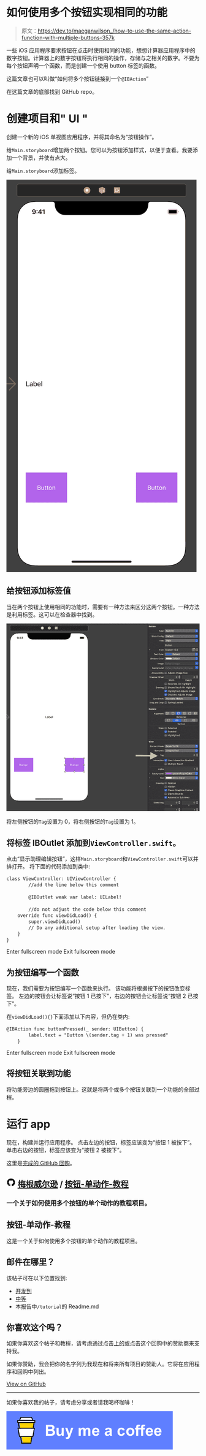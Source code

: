 # 如何使用多个按钮实现相同的功能

> 原文：<https://dev.to/maeganwilson_/how-to-use-the-same-action-function-with-multiple-buttons-357k>

一些 iOS 应用程序要求按钮在点击时使用相同的功能，想想计算器应用程序中的数字按钮。计算器上的数字按钮将执行相同的操作，存储与之相关的数字。不要为每个按钮声明一个函数，而是创建一个使用 button 标签的函数。

这篇文章也可以叫做“如何将多个按钮链接到一个`@IBAction`”

在这篇文章的底部找到 GitHub repo。

# 创建项目和" UI "

创建一个新的 iOS 单视图应用程序，并将其命名为“按钮操作”。

给`Main.storyboard`增加两个按钮。您可以为按钮添加样式，以便于查看。我要添加一个背景，并使有点大。

给`Main.storyboard`添加标签。

[![Main.storyboard with a label to the left and two buttons towards the bottom](img/8eca71ed32025b79d457957fbbc268a3.png)](https://res.cloudinary.com/practicaldev/image/fetch/s--4uxkoiUz--/c_limit%2Cf_auto%2Cfl_progressive%2Cq_auto%2Cw_880/https://github.com/maeganjwilson/buttons-single-action-tutorial/blob/master/tutoriimg/pic_1.png%3Fraw%3Dtrue)

## 给按钮添加标签值

当在两个按钮上使用相同的功能时，需要有一种方法来区分这两个按钮。一种方法是利用标签。这可以在检查器中找到。

[![Main.storyboard with the Tag pointed out](img/e6d98f0a9a95b586475c9bf8be01d9d1.png)](https://res.cloudinary.com/practicaldev/image/fetch/s--MaewE7E9--/c_limit%2Cf_auto%2Cfl_progressive%2Cq_auto%2Cw_880/https://github.com/maeganjwilson/buttons-single-action-tutorial/blob/master/tutoriimg/tag.png%3Fraw%3Dtrue)

将左侧按钮的`Tag`设置为 0，将右侧按钮的`Tag`设置为 1。

## 将标签 IBOutlet 添加到`ViewController.swift`。

点击“显示助理编辑按钮”，这样`Main.storyboard`和`ViewController.swift`可以并排打开。
将下面的代码添加到类中:

```
class ViewController: UIViewController {
        //add the line below this comment

        @IBOutlet weak var label: UILabel!

        //do not adjust the code below this comment
    override func viewDidLoad() {
        super.viewDidLoad()
        // Do any additional setup after loading the view.
    }
} 
```

Enter fullscreen mode Exit fullscreen mode

## 为按钮编写一个函数

现在，我们需要为按钮编写一个函数来执行。
该功能将根据按下的按钮改变标签。
左边的按钮会让标签说“按钮 1 已按下”，右边的按钮会让标签说“按钮 2 已按下”。

在`viewDidLoad(){}`下面添加以下内容，但仍在类内:

```
@IBAction func buttonPressed(_ sender: UIButton) {
        label.text = "Button \(sender.tag + 1) was pressed"
    } 
```

Enter fullscreen mode Exit fullscreen mode

## 将按钮关联到功能

将功能旁边的圆圈拖到按钮上。这就是将两个或多个按钮关联到一个功能的全部过程。

# 运行 app

现在，构建并运行应用程序。
点击左边的按钮，标签应该变为“按钮 1 被按下”。单击右边的按钮，标签应该变为“按钮 2 被按下”。

这里是[完成的 GitHub 回购](https://github.com/maeganjwilson/buttons-single-action-tutorial)。

## ![GitHub logo](img/75095a8afc1e0f207cda715962e75c8d.png) [梅根威尔逊](https://github.com/maeganwilson) / [按钮-单动作-教程](https://github.com/maeganwilson/buttons-single-action-tutorial)

### 一个关于如何使用多个按钮的单个动作的教程项目。

<article class="markdown-body entry-content container-lg" itemprop="text">

# 按钮-单动作-教程

这是一个关于如何使用多个按钮的单个动作的教程项目。

# 邮件在哪里？

该帖子可在以下位置找到:

*   [开发到](https://dev.to/maeganwilson_/how-to-use-the-same-action-function-with-multiple-buttons-357k)
*   [中等](https://medium.com/@maeganwilson_/how-to-use-the-same-function-with-multiple-buttons-c927912eb359)
*   本报告中`/tutorial`的 Readme.md

# 你喜欢这个吗？

如果你喜欢这个帖子和教程，请考虑通过点击[上的](https://www.patreon.com/maeganwilson_)或点击这个回购中的赞助商来支持我。

如果你赞助，我会把你的名字列为我现在和将来所有项目的赞助人。它将在应用程序和回购中列出。

</article>

[View on GitHub](https://github.com/maeganwilson/buttons-single-action-tutorial)

* * *

如果你喜欢我的帖子，请考虑分享或者请我喝杯咖啡！

[![Buy Me A Coffee](img/19a55b72c49ebe5183d093b110bcdd95.png)](https://www.buymeacoffee.com/appsbymw)
